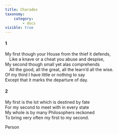 ```yaml
---
title: Charades
taxonomy:
    category:
        - docs
visible: true
---
```


#### 1

My first though your House from the thief it defends,  
&emsp;Like a knave or a cheat you abuse and despise,  
My second though small yet alas comprehends  
&emsp;All the good, all the great, all the learn’d all the wise.  
Of my third I have little or nothing to say  
Except that it marks the departure of day.  

#### 2

My first is the lot which is destined by fate  
For my second to meet with in every state  
My whole is by many Philosophers reckoned  
To bring very often my first to my second.  

Person